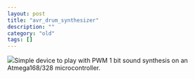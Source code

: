 ```yaml
---
layout: post
title: "avr_drum_synthesizer"
description: ""
category: "old"
tags: []
---
```



[![](http://www.hackniac.com/blog/wp-content/uploads/2011/09/avr_drumsynth-1024x804.png)](http://www.hackniac.com/blog/wp-content/uploads/2011/09/avr_drumsynth.png)Simple device to play with PWM 1 bit sound synthesis on an Atmega168/328 microcontroller.


